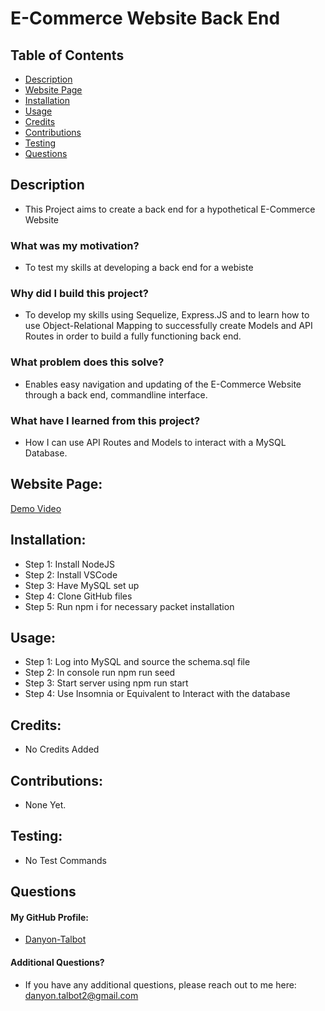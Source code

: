 # E-Commerce Website Back End

## Table of Contents
- [Description](#description)
- [Website Page](#website-page)
- [Installation](#installation)
- [Usage](#usage)
- [Credits](#credits)
- [Contributions](#contributions)
- [Testing](#testing)
- [Questions](#questions)

## Description

* This Project aims to create a back end for a hypothetical E-Commerce Website

### What was my motivation?

* To test my skills at developing a back end for a webiste

### Why did I build this project?

* To develop my skills using Sequelize, Express.JS and to learn how to use Object-Relational Mapping to successfully create Models and API Routes in order to build a fully functioning back end.

### What problem does this solve?

* Enables easy navigation and updating of the E-Commerce Website through a back end, commandline interface.

### What have I learned from this project?

* How I can use API Routes and Models to interact with a MySQL Database.

## Website Page:

[Demo Video](https://watch.screencastify.com/v/eaQxKoPpwUWyL5f0ORoT)

## Installation:

* Step 1: Install NodeJS
* Step 2: Install VSCode
* Step 3: Have MySQL set up
* Step 4: Clone GitHub files
* Step 5: Run npm i for necessary packet installation

## Usage:

* Step 1: Log into MySQL and source the schema.sql file
* Step 2: In console run npm run seed
* Step 3: Start server using npm run start
* Step 4: Use Insomnia or Equivalent to Interact with the database

## Credits:

* No Credits Added

## Contributions:

* None Yet.

## Testing:

* No Test Commands 

## Questions

#### My GitHub Profile:
* [Danyon-Talbot](https://github.com/Danyon-Talbot)

#### Additional Questions?

* If you have any additional questions, please reach out to me here: danyon.talbot2@gmail.com
